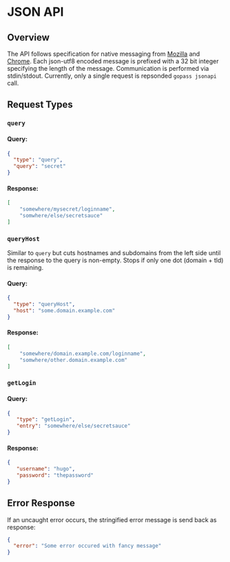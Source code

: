 # JSON API

## Overview

The API follows specification for native messaging from [Mozilla](https://developer.mozilla.org/en-US/Add-ons/WebExtensions/Native_messaging) and [Chrome](https://developer.chrome.com/apps/nativeMessaging). 
Each json-utf8 encoded message is prefixed with a 32 bit integer specifying the length of the message. 
Communication is performed via stdin/stdout. Currently, only a single request is repsonded `gopass jsonapi` call.

## Request Types 

### `query`

#### Query:

```json
{
  "type": "query",
  "query": "secret"
}
```

#### Response:

```json
[
    "somewhere/mysecret/loginname", 
    "somwhere/else/secretsauce"
]
```

### `queryHost`

Similar to `query` but cuts hostnames and subdomains from the left side until the response to the query is non-empty. Stops if only one dot (domain + tld) is remaining.

#### Query:

```json
{
  "type": "queryHost",
  "host": "some.domain.example.com"
}
```

#### Response:

```json
[
    "somewhere/domain.example.com/loginname", 
    "somwhere/other.domain.example.com"
]
```

### `getLogin`

#### Query:

```json
{
   "type": "getLogin",
   "entry": "somewhere/else/secretsauce"
}
```

#### Response:

```json
{
   "username": "hugo",
   "password": "thepassword"
}
```

## Error Response

If an uncaught error occurs, the stringified error message is send back as response:

```json
{
  "error": "Some error occured with fancy message"
}
```


